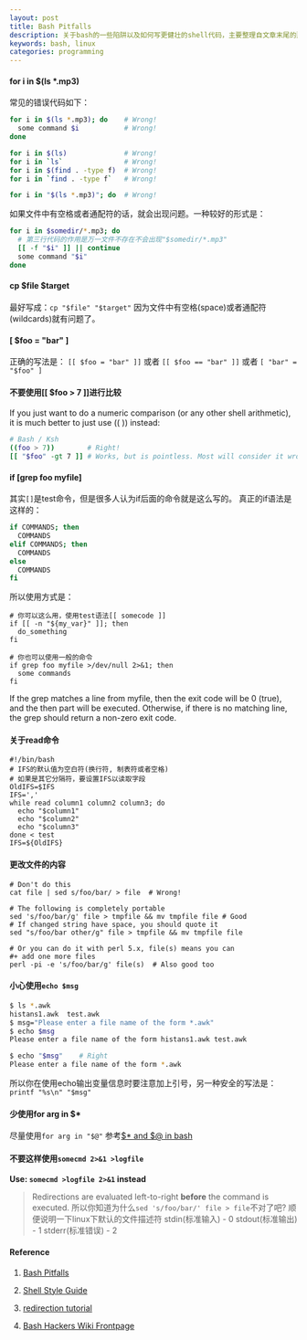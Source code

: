 ```yaml
---
layout: post
title: Bash Pitfalls
description: 关于bash的一些陷阱以及如何写更健壮的shell代码，主要整理自文章末尾的那些reference文章以及自己平常工作中遇到的坑
keywords: bash, linux
categories: programming
---
```


#### for i in $(ls *.mp3)
常见的错误代码如下：
``` bash
for i in $(ls *.mp3); do    # Wrong!
  some command $i           # Wrong!
done

for i in $(ls)              # Wrong!
for i in `ls`               # Wrong!
for i in $(find . -type f)  # Wrong!
for i in `find . -type f`   # Wrong!

for i in "$(ls *.mp3)"; do  # Wrong!
```
如果文件中有空格或者通配符的话，就会出现问题。一种较好的形式是：
``` bash
for i in $somedir/*.mp3; do
  # 第三行代码的作用是万一文件不存在不会出现"$somedir/*.mp3"
  [[ -f "$i" ]] || continue
  some command "$i"
done
```

#### cp $file $target
最好写成：`cp "$file" "$target"`
因为文件中有空格(space)或者通配符(wildcards)就有问题了。

#### [ $foo = "bar" ]
正确的写法是：
`[[ $foo = "bar" ]]` 或者 `[[ $foo == "bar" ]]` 或者 `[ "bar" = "$foo" ]`

#### 不要使用[[ $foo > 7 ]]进行比较
If you just want to do a numeric comparison (or any other shell arithmetic), it is much better to just use (( )) instead:
``` bash
# Bash / Ksh
((foo > 7))        # Right!
[[ "$foo" -gt 7 ]] # Works, but is pointless. Most will consider it wrong. Use ((...)) or let instead.
```

#### if [grep foo myfile]
其实`[]`是test命令，但是很多人认为if后面的命令就是这么写的。
真正的if语法是这样的：
``` bash
if COMMANDS; then
  COMMANDS
elif COMMANDS; then
  COMMANDS
else
  COMMANDS
fi
```
所以使用方式是：
```
# 你可以这么用，使用test语法[[ somecode ]]
if [[ -n "${my_var}" ]]; then
  do_something
fi

# 你也可以使用一般的命令
if grep foo myfile >/dev/null 2>&1; then
  some commands
fi
```
If the grep matches a line from myfile, then the exit code will be 0 (true), and the then part will be executed. Otherwise, if there is no matching line, the grep should return a non-zero exit code.

#### 关于read命令

```
#!/bin/bash
# IFS的默认值为空白符(换行符, 制表符或者空格)
# 如果是其它分隔符，要设置IFS以读取字段
OldIFS=$IFS
IFS=','
while read column1 column2 column3; do
  echo "$column1"
  echo "$column2"
  echo "$column3"
done < test
IFS=${OldIFS}
```

#### 更改文件的内容
```
# Don't do this
cat file | sed s/foo/bar/ > file  # Wrong!

# The following is completely portable
sed 's/foo/bar/g' file > tmpfile && mv tmpfile file # Good
# If changed string have space, you should quote it
sed "s/foo/bar other/g" file > tmpfile && mv tmpfile file

# Or you can do it with perl 5.x, file(s) means you can
#+ add one more files
perl -pi -e 's/foo/bar/g' file(s)  # Also good too
```

#### 小心使用`echo $msg`
``` bash
$ ls *.awk
histans1.awk  test.awk
$ msg="Please enter a file name of the form *.awk"
$ echo $msg
Please enter a file name of the form histans1.awk test.awk

$ echo "$msg"    # Right
Please enter a file name of the form *.awk
```
所以你在使用echo输出变量信息时要注意加上引号，另一种安全的写法是：
`printf "%s\n" "$msg"`

#### 少使用for arg in $*
尽量使用`for arg in "$@"`
参考[$* and $@ in bash](http://stackoverflow.com/questions/12314451/accessing-bash-command-line-args-vs?rq=1)

#### 不要这样使用`somecmd 2>&1 >logfile`
**Use: `somecmd >logfile 2>&1` instead**
>Redirections are evaluated left-to-right **before** the command is executed.
>所以你知道为什么`sed 's/foo/bar/' file > file`不对了吧?
>顺便说明一下linux下默认的文件描述符
>stdin(标准输入) - 0
>stdout(标准输出) - 1
>stderr(标准错误) - 2

#### Reference
1. [Bash Pitfalls](http://mywiki.wooledge.org/BashPitfalls)

2. [Shell Style Guide](https://google-styleguide.googlecode.com/svn/trunk/shell.xml)

3. [redirection tutorial](http://wiki.bash-hackers.org/howto/redirection_tutorial "里面还有FD和exec的描述")

4. [Bash Hackers Wiki Frontpage](http://wiki.bash-hackers.org/start)

